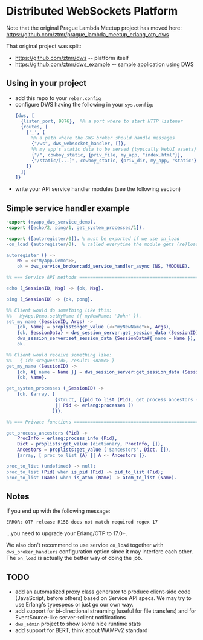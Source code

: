 Distributed WebSockets Platform
===============================

Note that the original Prague Lambda Meetup project has moved here:
  https://github.com/ztmr/prague_lambda_meetup_erlang_otp_dws

That original project was split:
- https://github.com/ztmr/dws -- platform itself
- https://github.com/ztmr/dws_example -- sample application using DWS


Using in your project
---------------------
- add this repo to your `rebar.config`
- configure DWS having the following in your `sys.config`:
  ```Erlang
  {dws, [
    {listen_port, 9876},  %% a port where to start HTTP listener
    {routes, [
      {'_', [
        %% a path where the DWS broker should handle messages
        {"/ws", dws_websocket_handler, []},
        %% my_app's static data to be served (typically WebUI assets)
        {"/", cowboy_static, {priv_file, my_app, "index.html"}},
        {"/static/[...]", cowboy_static, {priv_dir, my_app, "static"}}
      ]}
    ]}
  ]}
  
  ```
- write your API service handler modules (see the following section)

Simple service handler example
------------------------------
```Erlang
-export (myapp_dws_service_demo).
-export ([echo/2, ping/1, get_system_processes/1]).

-export ([autoregister/0]). % must be exported if we use on_load
-on_load (autoregister/0).  % called everytime the module gets (re)loaded

autoregister () ->
    NS = <<"MyApp.Demo">>,
    ok = dws_service_broker:add_service_handler_async (NS, ?MODULE).

%% === Service API methods =================================================

echo (_SessionID, Msg) -> {ok, Msg}.

ping (_SessionID) -> {ok, pong}.

%% Client would do something like this:
%%   MyApp.Demo.setMyName ({ myNewName: 'John' }).
set_my_name (SessionID, Args) ->
    {ok, Name} = proplists:get_value (<<"myNewName">>, Args),
    {ok, SessionData} = dws_session_server:get_session_data (SessionID),
    dws_session_server:set_session_data (SessionData#{ name = Name }),
    ok.

%% Client would receive something like:
%%   { id: <requestId>, result: <name> }
get_my_name (SessionID) ->
    {ok, #{ name = Name }} = dws_session_server:get_session_data (SessionID),
    {ok, Name}.

get_system_processes (_SessionID) ->
    {ok, {array, [
                  {struct, [{pid_to_list (Pid), get_process_ancestors (Pid)}]}
                  || Pid <- erlang:processes ()
                 ]}}.

%% === Private functions ===================================================

get_process_ancestors (Pid) ->
    ProcInfo = erlang:process_info (Pid),
    Dict = proplists:get_value (dictionary, ProcInfo, []),
    Ancestors = proplists:get_value ('$ancestors', Dict, []),
    {array, [ proc_to_list (A) || A <- Ancestors ]}.

proc_to_list (undefined) -> null;
proc_to_list (Pid) when is_pid (Pid) -> pid_to_list (Pid);
proc_to_list (Name) when is_atom (Name) -> atom_to_list (Name).
```

Notes
-----
If you end up with the following message:
```
ERROR: OTP release R15B does not match required regex 17
```
...you need to upgrade your Erlang/OTP to 17.0+.

We also don't recommend to use service `on_load` together
with `dws_broker_handlers` configuration option since it
may interfere each other.
The `on_load` is actually the better way of doing the job.

TODO
----
- add an automatized proxy class generator to produce client-side
  code (JavaScript, before others) based on Service API specs.
  We may try to use Erlang's typespecs or just go our own way.
- add support for bi-directional streaming (useful for file
  transfers) and for EventSource-like server->client notifications
- `dws_admin` project to show some nice runtime stats
- add support for BERT, think about WAMPv2 standard

